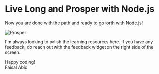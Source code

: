 # Live Long and Prosper with Node.js

Now you are done with the path and ready to go forth with Node.js!

![Prosper](http://media4.giphy.com/media/IL4iTvQH0MjS/200.gif)

I'm always looking to polish the learning resources here. If you have any feedback, do reach out with the feedback widget on the right side of the screen.

Happy coding!  
Faisal Abid
